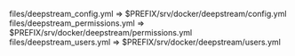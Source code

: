   files/deepstream_config.yml => $PREFIX/srv/docker/deepstream/config.yml
  files/deepstream_permissions.yml => $PREFIX/srv/docker/deepstream/permissions.yml
  files/deepstream_users.yml => $PREFIX/srv/docker/deepstream/users.yml